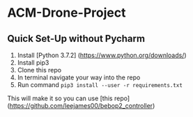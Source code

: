 # ACM-Drone-Project

## Quick Set-Up without Pycharm
1. Install [Python 3.7.2] (https://www.python.org/downloads/)
2. Install pip3
3. Clone this repo
4. In terminal navigate your way into the repo
5. Run command `pip3 install --user -r requirements.txt`

This will make it so you can use [this repo] (https://github.com/leejames00/bebop2_controller)
